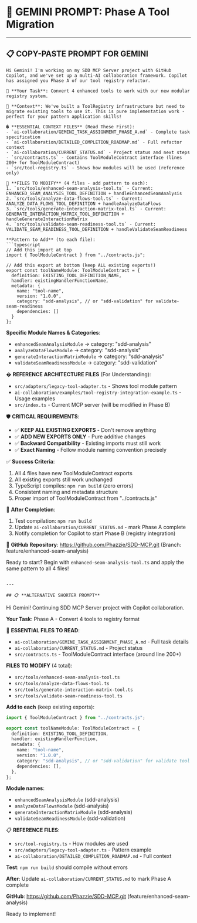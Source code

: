 # 🚀 **GEMINI PROMPT: Phase A Tool Migration**

---

## 📋 **COPY-PASTE PROMPT FOR GEMINI**

````
Hi Gemini! I'm working on my SDD MCP Server project with GitHub Copilot, and we've set up a multi-AI collaboration framework. Copilot has assigned you Phase A of our tool registry refactor.

🎯 **Your Task**: Convert 4 enhanced tools to work with our new modular registry system.

📍 **Context**: We've built a ToolRegistry infrastructure but need to migrate existing tools to use it. This is pure implementation work - perfect for your pattern application skills!

� **ESSENTIAL CONTEXT FILES** (Read These First):
- `ai-collaboration/GEMINI_TASK_ASSIGNMENT_PHASE_A.md` - Complete task specification
- `ai-collaboration/DETAILED_COMPLETION_ROADMAP.md` - Full refactor context
- `ai-collaboration/CURRENT_STATUS.md` - Project status and next steps
- `src/contracts.ts` - Contains ToolModuleContract interface (lines 200+ for ToolModuleContract)
- `src/tool-registry.ts` - Shows how modules will be used (reference only)

🔧 **FILES TO MODIFY** (4 files - add pattern to each):
1. `src/tools/enhanced-seam-analysis-tool.ts` - Current: ENHANCED_SEAM_ANALYSIS_TOOL_DEFINITION + handleEnhancedSeamAnalysis
2. `src/tools/analyze-data-flows-tool.ts` - Current: ANALYZE_DATA_FLOWS_TOOL_DEFINITION + handleAnalyzeDataFlows
3. `src/tools/generate-interaction-matrix-tool.ts` - Current: GENERATE_INTERACTION_MATRIX_TOOL_DEFINITION + handleGenerateInteractionMatrix
4. `src/tools/validate-seam-readiness-tool.ts` - Current: VALIDATE_SEAM_READINESS_TOOL_DEFINITION + handleValidateSeamReadiness

**Pattern to Add** (to each file):
```typescript
// Add this import at top
import { ToolModuleContract } from "../contracts.js";

// Add this export at bottom (keep ALL existing exports!)
export const toolNameModule: ToolModuleContract = {
  definition: EXISTING_TOOL_DEFINITION_NAME,
  handler: existingHandlerFunctionName,
  metadata: {
    name: "tool-name",
    version: "1.0.0",
    category: "sdd-analysis", // or "sdd-validation" for validate-seam-readiness
    dependencies: []
  }
};
````

**Specific Module Names & Categories**:

- `enhancedSeamAnalysisModule` → category: "sdd-analysis"
- `analyzeDataFlowsModule` → category: "sdd-analysis"
- `generateInteractionMatrixModule` → category: "sdd-analysis"
- `validateSeamReadinessModule` → category: "sdd-validation"

� **REFERENCE ARCHITECTURE FILES** (For Understanding):

- `src/adapters/legacy-tool-adapter.ts` - Shows tool module pattern
- `ai-collaboration/examples/tool-registry-integration-example.ts` - Usage examples
- `src/index.ts` - Current MCP server (will be modified in Phase B)

🛡️ **CRITICAL REQUIREMENTS**:

- ✅ **KEEP ALL EXISTING EXPORTS** - Don't remove anything
- ✅ **ADD NEW EXPORTS ONLY** - Pure additive changes
- ✅ **Backward Compatibility** - Existing imports must still work
- ✅ **Exact Naming** - Follow module naming convention precisely

✅ **Success Criteria**:

1. All 4 files have new ToolModuleContract exports
2. All existing exports still work unchanged
3. TypeScript compiles: `npm run build` (zero errors)
4. Consistent naming and metadata structure
5. Proper import of ToolModuleContract from "../contracts.js"

🤝 **After Completion**:

1. Test compilation: `npm run build`
2. Update `ai-collaboration/CURRENT_STATUS.md` - mark Phase A complete
3. Notify completion for Copilot to start Phase B (registry integration)

📍 **GitHub Repository**: https://github.com/Phazzie/SDD-MCP.git (Branch: feature/enhanced-seam-analysis)

Ready to start? Begin with `enhanced-seam-analysis-tool.ts` and apply the same pattern to all 4 files!

```

---

## 📋 **ALTERNATIVE SHORTER PROMPT**

```

Hi Gemini! Continuing SDD MCP Server project with Copilot collaboration.

**Your Task**: Phase A - Convert 4 tools to registry format

📁 **ESSENTIAL FILES TO READ**:

- `ai-collaboration/GEMINI_TASK_ASSIGNMENT_PHASE_A.md` - Full task details
- `ai-collaboration/CURRENT_STATUS.md` - Project status
- `src/contracts.ts` - ToolModuleContract interface (around line 200+)

**FILES TO MODIFY** (4 total):

- `src/tools/enhanced-seam-analysis-tool.ts`
- `src/tools/analyze-data-flows-tool.ts`
- `src/tools/generate-interaction-matrix-tool.ts`
- `src/tools/validate-seam-readiness-tool.ts`

**Add to each** (keep existing exports):

```typescript
import { ToolModuleContract } from "../contracts.js";

export const toolNameModule: ToolModuleContract = {
  definition: EXISTING_TOOL_DEFINITION,
  handler: existingHandlerFunction,
  metadata: {
    name: "tool-name",
    version: "1.0.0",
    category: "sdd-analysis", // or "sdd-validation" for validate tool
    dependencies: [],
  },
};
```

**Module names**:

- `enhancedSeamAnalysisModule` (sdd-analysis)
- `analyzeDataFlowsModule` (sdd-analysis)
- `generateInteractionMatrixModule` (sdd-analysis)
- `validateSeamReadinessModule` (sdd-validation)

📋 **REFERENCE FILES**:

- `src/tool-registry.ts` - How modules are used
- `src/adapters/legacy-tool-adapter.ts` - Pattern example
- `ai-collaboration/DETAILED_COMPLETION_ROADMAP.md` - Full context

**Test**: `npm run build` should compile without errors

**After**: Update `ai-collaboration/CURRENT_STATUS.md` to mark Phase A complete

**GitHub**: https://github.com/Phazzie/SDD-MCP.git (feature/enhanced-seam-analysis)

Ready to implement!

```

```
